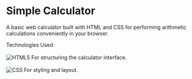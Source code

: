 <h1> Simple Calculator</h1>

A basic web calculator built with HTML and CSS for performing arithmetic calculations conveniently in your browser.

Technologies Used
<br>
<br>
![HTML5](https://img.shields.io/badge/html5-%23E34F26.svg?style=for-the-badge&logo=html5&logoColor=white)
For structuring the calculator interface.
<br>
<br>
![CSS](https://img.shields.io/badge/css3-%231572B6.svg?style=for-the-badge&logo=css&logoColor=white)
For styling and layout.
